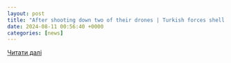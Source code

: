 ```yaml
---
layout: post
title: "After shooting down two of their drones | Turkish forces shell four villages in Manbij countryside east of Aleppo"
date: 2024-08-11 00:56:40 +0000
categories: [news]
---
```


[Читати далі](https://www.syriahr.com/en/340961/)
